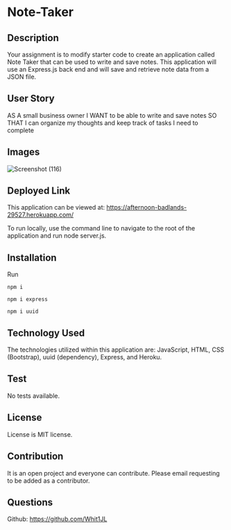 # Note-Taker

## Description
Your assignment is to modify starter code to create an application called Note Taker that can be used to write and save notes. This application will use an Express.js back end and will save and retrieve note data from a JSON file.

## User Story
AS A small business owner
I WANT to be able to write and save notes
SO THAT I can organize my thoughts and keep track of tasks I need to complete

## Images
![Screenshot (116)](https://user-images.githubusercontent.com/82970208/141648603-f43d55b7-3e77-432e-a87c-977087daeec8.png)

## Deployed Link
This application can be viewed at: https://afternoon-badlands-29527.herokuapp.com/

To run locally, use the command line to navigate to the root of the application and run node server.js.

## Installation 
Run

`` npm i ``

`` npm i express ``

`` npm i uuid ``


## Technology Used
The technologies utilized within this application are: JavaScript, HTML, CSS (Bootstrap), uuid (dependency), Express, and Heroku.

## Test
No tests available.

## License
License is MIT license.

## Contribution
It is an open project and everyone can contribute. Please email requesting to be added as a contributor.

## Questions
Github: https://github.com/Whit1JL
